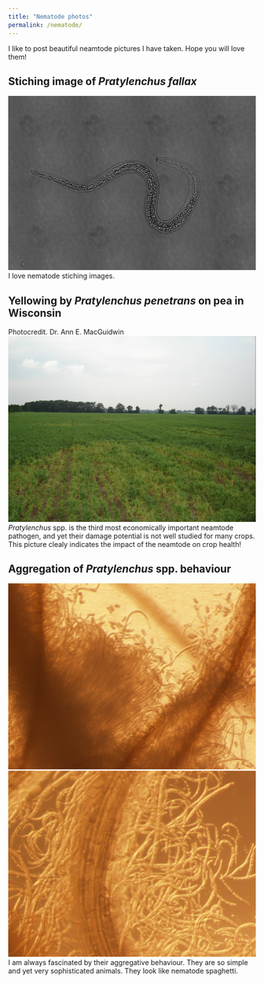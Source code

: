 ```yaml
---
title: "Nematode photos"
permalink: /nematode/
---
```


I like to post beautiful neamtode pictures I have taken.
Hope you will love them!

## Stiching image of *Pratylenchus fallax* 
![](../rln734_stiching.png)
I love nematode stiching images.

## Yellowing by *Pratylenchus penetrans* on pea in Wisconsin
Photocredit. Dr. Ann E. MacGuidwin
![](../pea_RlnDamage.jpg)
*Pratylenchus* spp. is the third most economically important neamtode pathogen, and yet their damage potential is not well studied for many crops. This picture clealy indicates the impact of the neamtode on crop health!

## Aggregation of *Pratylenchus* spp. behaviour
![](../nema_aggregation1.jpg)
![](../nema_aggregation2.jpg)
I am always fascinated by their aggregative behaviour. They are so simple and yet very sophisticated animals. 
They look like nematode spaghetti. 




